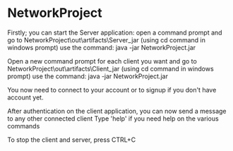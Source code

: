 # NetworkProject

Firstly; you can start the Server application: 
open a command prompt and go to NetworkProject\out\artifacts\Server_jar (using cd command in windows prompt)
use the command: 
java -jar NetworkProject.jar

Open a new command prompt for each client you want and go to NetworkProject\out\artifacts\Client_jar (using cd command in windows prompt)
use the command: 
java -jar NetworkProject.jar

You now need to connect to your account or to signup if you don't have account yet.

After authentication on the client application, you can now send a message to any other connected client
Type 'help' if you need help on the various commands

To stop the client and server, press CTRL+C

